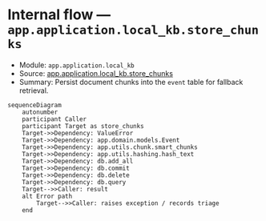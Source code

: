 # Internal flow — `app.application.local_kb.store_chunks`

- Module: `app.application.local_kb`
- Source: [app.application.local_kb.store_chunks](../Src/backend/app/application/local_kb.py#L24)
- Summary: Persist document chunks into the ``event`` table for fallback retrieval.

```mermaid
sequenceDiagram
    autonumber
    participant Caller
    participant Target as store_chunks
    Target->>Dependency: ValueError
    Target->>Dependency: app.domain.models.Event
    Target->>Dependency: app.utils.chunk.smart_chunks
    Target->>Dependency: app.utils.hashing.hash_text
    Target->>Dependency: db.add_all
    Target->>Dependency: db.commit
    Target->>Dependency: db.delete
    Target->>Dependency: db.query
    Target-->>Caller: result
    alt Error path
        Target-->>Caller: raises exception / records triage
    end
```